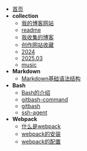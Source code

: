 <!-- docs/guide.md -->
* [首页](README)
* **collection**
    * [我的博客网站](guide)
    * [readme](collection/001.readme)
    * [我收集的博客](collection/001.我收集的博客)
    * [创作网站收藏](collection/002.创作网站收藏)
    * [2024](collection/003.2024)
    * [2025.03](collection/004.2025_03)
    * [music](collection/005.music)
* **Markdown**
    * [Markdown基础语法结构](markdown/01.Markdown的11种基本语法)
* **Bash**
    * [Bash的介绍](bash/001.bash的介绍)
    * [gitbash-command](bash/002.gitbash-command)
    * [gitbash](bash/003.gitbash)
    * [ssh-agent](bash/004.ssh-agent)
* **Webpack**
    * [什么是webpack](webpack/01.什么是webpack)
    * [webpack的安装](webpack/02.webpack的安装)
    * [webpack的配置](webpack/03.webpack的配置)
